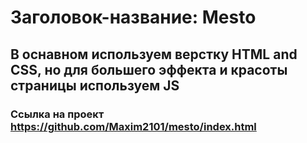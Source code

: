 # Заголовок-название:  Mesto
## В оснавном используем верстку HTML and CSS, но для большего эффекта и красоты страницы используем JS
### Ссылка на проект https://github.com/Maxim2101/mesto/index.html